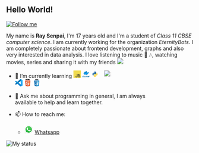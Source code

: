 ## Hello World!
[<img src="https://img.shields.io/github/followers/RaySenpai69?label=follow&style=social" height="22" title="Follow me" />](https://github.com/RaySenpai69)


My name is **Ray Senpai**, I'm 17 years old and I'm a student of *Class 11 CBSE computer science*. I am currently working for the organization *EternityBots*. I am completely passionate about frontend development, graphs and also very interested in data analysis. I love listening to music :heartbeat: :notes:, watching movies, series and sharing it with my friends <img height ="20" src= "https://camo.githubusercontent.com/6ba7b982e69849c28d40e15131d5557cd65455a6/68747470733a2f2f6d656469612e67697068792e636f6d2f6d656469612f4c6e516a7057614f4e386e68723231764e572f67697068792e676966" />

<img align= "right" width= "240" src= "https://media.tenor.com/YM91d6z3icQAAAAi/anime.gif"/>


- 🌱 I’m currently learning <img height="20" src="https://raw.githubusercontent.com/github/explore/80688e429a7d4ef2fca1e82350fe8e3517d3494d/topics/javascript/javascript.png"></code>
<code><img height="20" src="https://raw.githubusercontent.com/github/explore/main/topics/docker/docker.png"></code>
<code><img height="20" src="https://raw.githubusercontent.com/github/explore/main/topics/python/python.png"></code>
<code><img height="20" src="https://raw.githubusercontent.com/github/explore/80688e429a7d4ef2fca1e82350fe8e3517d3494d/topics/visual-studio-code/visual-studio-code.png"></code>
<code><img height="20" src="https://raw.githubusercontent.com/github/explore/80688e429a7d4ef2fca1e82350fe8e3517d3494d/topics/html/html.png"></code>
<code><img height="20" src="https://raw.githubusercontent.com/github/explore/80688e429a7d4ef2fca1e82350fe8e3517d3494d/topics/css/css.png"></code>

- 💬 Ask me about programming in general, I am always <br> available to help and learn together.

- 📫 How to reach me: 
   - <a><img height="25" src="https://raw.githubusercontent.com/github/explore/main/topics/whatsapp/whatsapp.png"> [Whatsapp](https://wa.me/919861494774)</a>

<img title="My status" align="left" heigth="320" width="420" src="https://github-readme-stats.vercel.app/api?username=RaySenpai69&hide=issues&count_private=true&icon_color=871486&title_color=000000&bg_color=ffffff&show_icons=true"
/>
